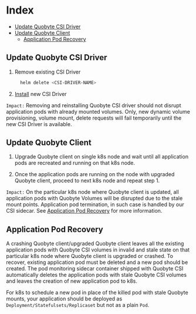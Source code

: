 # Index

* [Update Quobyte CSI Driver](#update-quobyte-csi-driver)
* [Update Quobyte Client](#update-quobyte-client)
  * [Application Pod Recovery](#application-pod-recovery)

## Update Quobyte CSI Driver

1. Remove existing CSI Driver

   ```bash
     helm delete <CSI-DRIVER-NAME>
   ```

2. [Install](../README.md#deploy-quobyte-csidriver) new CSI Driver

`Impact:` Removing and reinstalling Quobyte CSI driver should not
disrupt application pods with already mounted volumes. Only, new dynamic volume provisioning,
volume mount, delete requests will fail temporarily until the new CSI Driver is
available.

## Update Quobyte Client

1. Upgrade Quobyte client on single k8s node and wait until all application
   pods are recreated and running on that k8s node.

2. Once the application pods are running on the node with upgraded Quobyte client,
   proceed to next k8s node and repeat step 1.

`Impact:` On the particular k8s node where Quobyte client is updated, all application pods with Quobyte Volumes
will be disrupted due to the stale mount points. Application pod termination, in such case is handled by
our CSI sidecar. See [Application Pod Recovery](#application-pod-recovery) for more information.

## Application Pod Recovery

A crashing Quobyte client/upgraded Quobyte client leaves all the existing application
pods with Quobyte CSI volumes in invalid and stale state on that particular k8s node
where Quobyte client is upgraded or crashed. To recover, existing application pod must
be deleted and a new pod should be created. The pod monitoring sidecar container shipped
with Quobyte CSI automatically deletes the application pods with stale Quobyte CSI volumes
and leaves the creation of new application pod to k8s.

For k8s to schedule a new pod in place of the killed pod with stale Quobyte mounts,
your application should be deployed as `Deployment/Statefulsets/Replicaset` but
not as a plain `Pod`.
